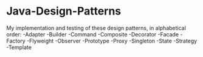 # Java-Design-Patterns
My implementation and testing of these design patterns, in alphabetical order:
-Adapter
-Builder
-Command
-Composite
-Decorator
-Facade
-Factory
-Flyweight
-Observer
-Prototype
-Proxy
-Singleton
-State
-Strategy
-Template